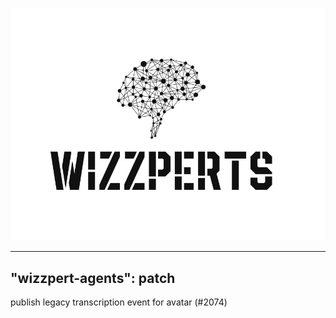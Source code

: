 ![Wizzpert Logo](wizzpert-plugins/assets/logo.png)

---
"wizzpert-agents": patch
---

publish legacy transcription event for avatar (#2074)
